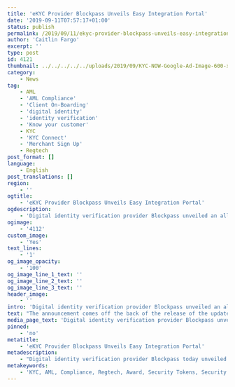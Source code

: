 ```yaml
---
title: 'eKYC Provider Blockpass Unveils Easy Integration Portal'
date: '2019-09-11T07:57:17+01:00'
status: publish
permalink: /2019/09/11/ekyc-provider-blockpass-unveils-easy-integration-portal
author: 'Caitlin Fargo'
excerpt: ''
type: post
id: 4121
thumbnail: ../../../../../uploads/2019/09/KYC-NOW-Google-Ad-Image-600-x-600-x2-150x150.jpg
category:
    - News
tag:
    - AML
    - 'AML Compliance'
    - 'Client On-Boarding'
    - 'digital identity'
    - 'identity verification'
    - 'Know your customer'
    - KYC
    - 'KYC Connect'
    - 'Merchant Sign Up'
    - Regtech
post_format: []
language:
    - English
post_translations: []
region:
    - ''
ogtitle:
    - 'eKYC Provider Blockpass Unveils Easy Integration Portal'
ogdescription:
    - 'Digital identity verification provider Blockpass unveiled an all new easy integration portal today. The new portal will allow merchants and services to easily set up an account and integrate the Blockpass KYC Connect solution to any platform.'
ogimage:
    - '4112'
custom_image:
    - 'Yes'
text_lines:
    - '1'
og_image_opacity:
    - '100'
og_image_line_1_text: ''
og_image_line_2_text: ''
og_image_line_3_text: ''
header_image:
    - ''
intro: 'Digital identity verification provider Blockpass unveiled an all new easy integration portal today. The new portal will allow merchants and services to easily set up an account and integrate the Blockpass KYC Connect solution to any platform.'
text: "The announcement comes off the back of the release of the updated Blockpass App UI, Merchant Dashboard and <a href=\"https://developer.blockpass.org/blockpass_developer/\">Developer Portal</a>. This latest development brings together the three core pillars of the Blockpass infrastructure, streamlining product integration and making the product totally accessible to anyone in the need for KYC services.\r\n\r\n<span style=\"font-weight: 400;\">Blockpass CEO <a href=\"https://www.linkedin.com/in/adamvaziri?originalSubdomain=hk\">Adam Vaziri</a> stated: “Our developers are working constantly to develop innovative and simple solutions that benefit anyone in any regulated industry. The new online integration portal is another example of just that - a solution that breaks the barriers of traditional enterprise software solutions, making eKYC that much more accessible to business owners and compliance officers.”</span><b>\_</b>\r\n\r\n<b>KYC Connect Integration, Simplified\r\n</b><span style=\"font-weight: 400;\">Through the new online portal, any merchant or service can set up and integrate the Blockpass <a href=\"https://www.blockpass.org/kyc/\">KYC Connect</a> solution into existing platforms and processes. The Developer Portal allows for a complete self-service solution, while automatically generating the required widgets for user onboarding. Once installed, the intuitive Merchant Dashboard allows for operators to get started immediately. In less than a day, any business can get started and have a fully compliant KYC operation, for less than 5EUR per user.\_</span>\r\n\r\n<span style=\"font-weight: 400;\">Blockpass has announced a number of revelations in recent months, including new partnerships with GlenBit, Polymath and ComplyAdvantage. Blockpass also recently revived the Blockpass Quiz due to high demand! <a href=\"http://blockpass.org/quiz\">Blockpass Quiz Round</a> 2 will run until 25 September.\_\_</span>"
media_page_text: 'Digital identity verification provider Blockpass unveiled an all new easy integration portal today. The new portal will allow merchants and services to easily set up an account and integrate the Blockpass KYC Connect solution to any platform.'
pinned:
    - 'no'
metatitle:
    - 'eKYC Provider Blockpass Unveils Easy Integration Portal'
metadescription:
    - "Digital identity verification provider Blockpass today unveiled an all new easy integration portal. The new portal will allow merchants and services to easily set up an account and integrate the Blockpass KYC Connect solution to any platform. The announcement comes off the back of the release of the updated Blockpass App UI, Merchant Dashboard and Developer Portal. This latest development brings together the three core pillars of the Blockpass infrastructure, streamlining product integration and making the product totally accessible to anyone in the need for KYC services.\_"
metakeywords:
    - 'KYC, AML, Compliance, Regtech, Award, Security Tokens, Security Tokens Realised, AML Compliance, STO, fundraising'
---
```

<!DOCTYPE html PUBLIC "-//W3C//DTD HTML 4.0 Transitional//EN" "http://www.w3.org/TR/REC-html40/loose.dtd">
<?xml encoding="UTF-8">
